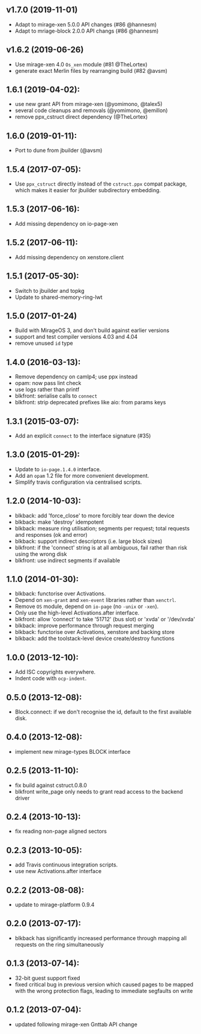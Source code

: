 ## v1.7.0 (2019-11-01)
* Adapt to mirage-xen 5.0.0 API changes (#86 @hannesm)
* Adapt to mriage-block 2.0.0 API changs (#86 @hannesm)

## v1.6.2 (2019-06-26)
* Use mirage-xen 4.0 `Os_xen` module (#81 @TheLortex)
* generate exact Merlin files by rearranging build (#82 @avsm)

## 1.6.1 (2019-04-02):
* use new grant API from mirage-xen (@yomimono, @talex5)
* several code cleanups and removals (@yomimono, @emillon)
* remove ppx_cstruct direct dependency (@TheLortex)

## 1.6.0 (2019-01-11):
* Port to dune from jbuilder (@avsm)

## 1.5.4 (2017-07-05):
* Use `ppx_cstruct` directly instead of the `cstruct.ppx` compat
  package, which makes it easier for jbuilder subdirectory embedding.

## 1.5.3 (2017-06-16):
* Add missing dependency on io-page-xen

## 1.5.2 (2017-06-11):

* Add missing dependency on xenstore.client

## 1.5.1 (2017-05-30):
* Switch to jbuilder and topkg
* Update to shared-memory-ring-lwt

## 1.5.0 (2017-01-24)
* Build with MirageOS 3, and don't build against earlier versions
* support and test compiler versions 4.03 and 4.04
* remove unused `id` type

## 1.4.0 (2016-03-13):
* Remove dependency on camlp4; use ppx instead
* opam: now pass lint check
* use logs rather than printf
* blkfront: serialise calls to `connect`
* blkfront: strip deprecated prefixes like aio: from params keys

## 1.3.1 (2015-03-07):
* Add an explicit `connect` to the interface signature (#35)

## 1.3.0 (2015-01-29):
* Update to `io-page.1.4.0` interface.
* Add an `opam` 1.2 file for more convenient development.
* Simplify travis configuration via centralised scripts.

## 1.2.0 (2014-10-03):
* blkback: add 'force_close' to more forcibly tear down the device
* blkback: make 'destroy' idempotent
* blkback: measure ring utilisation; segments per request; total
  requests and responses (ok and error)
* blkback: support indirect descriptors (i.e. large block sizes)
* blkfront: if the 'connect' string is at all ambiguous, fail rather
  than risk using the wrong disk
* blkfront: use indirect segments if available

## 1.1.0 (2014-01-30):
* blkback: functorise over Activations.
* Depend on `xen-grant` and `xen-event` libraries rather than `xenctrl`.
* Remove `OS` module, depend on `io-page` (no `-unix` or `-xen`).
* Only use the high-level Activations.after interface.
* blkfront: allow 'connect' to take '51712' (bus slot) or 'xvda' or '/dev/xvda'
* blkback: improve performance through request merging
* blkback: functorise over Activations, xenstore and backing store
* blkback: add the toolstack-level device create/destroy functions

## 1.0.0 (2013-12-10):
* Add ISC copyrights everywhere.
* Indent code with `ocp-indent`.

## 0.5.0 (2013-12-08):
* Block.connect: if we don't recognise the id, default to the
  first available disk.

## 0.4.0 (2013-12-08):
* implement new mirage-types BLOCK interface

## 0.2.5 (2013-11-10):
* fix build against cstruct.0.8.0
* blkfront write_page only needs to grant read access to
  the backend driver

## 0.2.4 (2013-10-13):
* fix reading non-page aligned sectors

## 0.2.3 (2013-10-05):
* add Travis continuous integration scripts.
* use new Activations.after interface

## 0.2.2 (2013-08-08):
* update to mirage-platform 0.9.4

## 0.2.0 (2013-07-17):
* blkback has significantly increased performance through
  mapping all requests on the ring simultaneously

## 0.1.3 (2013-07-14):
* 32-bit guest support fixed
* fixed critical bug in previous version which caused pages
  to be mapped with the wrong protection flags, leading to
  immediate segfaults on write

## 0.1.2 (2013-07-04):
* updated following mirage-xen Gnttab API change


